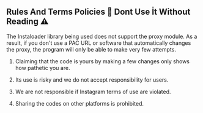 **Rules And Terms Policies 🥈**
Dont Use İt Without Reading ⚠️
-
The Instaloader library being used does not support the proxy module. As a result, if you don't use a PAC URL or software that automatically changes the proxy, the program will only be able to make very few attempts.

1) Claiming that the code is yours by making a few changes only shows how pathetic you are.

2) Its use is risky and we do not accept responsibility for users.

3) We are not responsible if Instagram terms of use are violated.

4) Sharing the codes on other platforms is prohibited.
